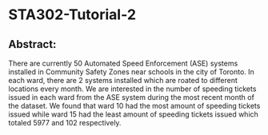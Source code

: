 # STA302-Tutorial-2
## Abstract:
There are currently 50 Automated Speed Enforcement (ASE) systems installed in Community Safety Zones near schools in the city of Toronto. 
In each ward, there are 2 systems installed which are roated to different locations every month. We are interested in the number of speeding tickets issued in each ward from the ASE system during the most recent month of the dataset. 
We found that ward 10 had the most amount of speeding tickets issued while ward 15 had the least amount of speeding tickets issued which totaled 5977 and 102 respectively.
